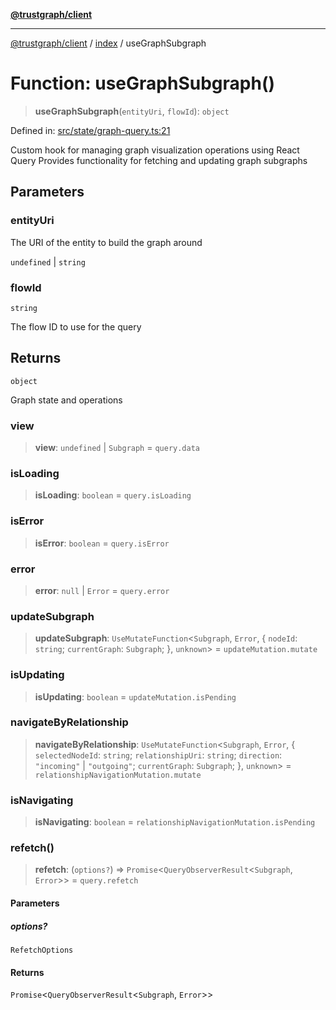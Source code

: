 [**@trustgraph/client**](../../README.md)

***

[@trustgraph/client](../../README.md) / [index](../README.md) / useGraphSubgraph

# Function: useGraphSubgraph()

> **useGraphSubgraph**(`entityUri`, `flowId`): `object`

Defined in: [src/state/graph-query.ts:21](https://github.com/trustgraph-ai/trustgraph-ts-client/blob/9a2bad46722f27bb783391eed1d9289614cc905a/src/state/graph-query.ts#L21)

Custom hook for managing graph visualization operations using React Query
Provides functionality for fetching and updating graph subgraphs

## Parameters

### entityUri

The URI of the entity to build the graph around

`undefined` | `string`

### flowId

`string`

The flow ID to use for the query

## Returns

`object`

Graph state and operations

### view

> **view**: `undefined` \| `Subgraph` = `query.data`

### isLoading

> **isLoading**: `boolean` = `query.isLoading`

### isError

> **isError**: `boolean` = `query.isError`

### error

> **error**: `null` \| `Error` = `query.error`

### updateSubgraph

> **updateSubgraph**: `UseMutateFunction`\<`Subgraph`, `Error`, \{ `nodeId`: `string`; `currentGraph`: `Subgraph`; \}, `unknown`\> = `updateMutation.mutate`

### isUpdating

> **isUpdating**: `boolean` = `updateMutation.isPending`

### navigateByRelationship

> **navigateByRelationship**: `UseMutateFunction`\<`Subgraph`, `Error`, \{ `selectedNodeId`: `string`; `relationshipUri`: `string`; `direction`: `"incoming"` \| `"outgoing"`; `currentGraph`: `Subgraph`; \}, `unknown`\> = `relationshipNavigationMutation.mutate`

### isNavigating

> **isNavigating**: `boolean` = `relationshipNavigationMutation.isPending`

### refetch()

> **refetch**: (`options?`) => `Promise`\<`QueryObserverResult`\<`Subgraph`, `Error`\>\> = `query.refetch`

#### Parameters

##### options?

`RefetchOptions`

#### Returns

`Promise`\<`QueryObserverResult`\<`Subgraph`, `Error`\>\>
